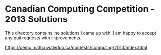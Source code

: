 # Canadian Computing Competition - 2013 Solutions

This directory contains the solutions I came up with. I am happy to accept any
pull requests with improvements.

https://cemc.math.uwaterloo.ca/contests/computing/2013/index.html
